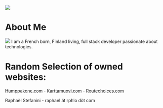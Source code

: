 ![](https://cdn.rphlo.com/logo_hero.svg)

# About Me

![](https://cdn.rphlo.com/heart_beating.gif) I am a French born, Finland living, full stack developer passionate about technologies.

# Random Selection of owned websites:

[Humppakone.com](https://humppakone.com) - [Karttamuovi.com](https://karttamuovi.com) - [Routechoices.com](https://routechoices.com)

Raphaël Stefanini - raphael ät rphlo döt com 
